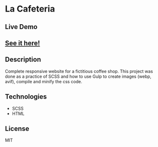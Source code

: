 # La Cafeteria

## Live Demo
## <a href="https://la-cafeteria-alejove.netlify.app/" target="_blank" >See it here!</a>

## Description

Complete responsive website for a fictitious coffee shop. This project was done as a practice of SCSS and how to use Gulp to create images (webp, avif), compile and minify the css code.

##  Technologies

- SCSS
- HTML

## License

MIT